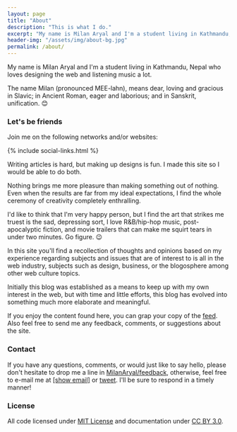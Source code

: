 ```yaml
---
layout: page
title: "About"
description: "This is what I do."
excerpt: "My name is Milan Aryal and I'm a student living in Kathmandu, Nepal who loves designing the web and listening music a lot."
header-img: "/assets/img/about-bg.jpg"
permalink: /about/
---
```


My name is Milan Aryal and I'm a student living in Kathmandu, Nepal who loves designing the web and listening music a lot.

The name Milan (pronounced MEE-lahn), means dear, loving and gracious in Slavic; in Ancient Roman, eager and laborious; and in Sanskrit, unification. :blush:

<h3 class="section-heading">Let's be friends</h3>

Join me on the following networks and/or websites:

{% include social-links.html %}

Writing articles is hard, but making up designs is fun. I made this site so I would be able to do both.

Nothing brings me more pleasure than making something out of nothing. Even when the results are far from my ideal expectations, I find the whole ceremony of creativity completely enthralling.

I'd like to think that I'm very happy person, but I find the art that strikes me truest is the sad, depressing sort, I love R&B/hip-hop music, post-apocalyptic fiction, and movie trailers that can make me squirt tears in under two minutes. Go figure. :wink:

In this site you'll find a recollection of thoughts and opinions based on my experience regarding subjects and issues that are of interest to is all in the web industry, subjects such as design, business, or the blogosphere among other web culture topics.

Initially this blog was established as a means to keep up with my own interest in the web, but with time and little efforts, this blog has evolved into something much more elaborate and meaningful.

If you enjoy the content found here, you can grap your copy of the <i class="fa fa-rss"></i> [feed](http://milanaryal.com/feed.xml). Also feel free to send me any feedback, comments, or suggestions about the site.

<h3 class="section-heading">Contact</h3>

If you have any questions, comments, or would just like to say hello, please don't hesitate to drop me a line in <i class="fa fa-github"></i> [MilanAryal/feedback](https://github.com/MilanAryal/feedback), otherwise, feel free to e-mail me at <i class="fa fa-envelope-o"></i> <a href="http://www.google.com/recaptcha/mailhide/d?k=01bN4PKtERxR0aeMR6mae2dw==&amp;c=CI3q6gqS8ml9GNRRqB549A0aadNxkjwONFjvlMYKApc=" onclick="window.open('http://www.google.com/recaptcha/mailhide/d?k\07501bN4PKtERxR0aeMR6mae2dw\75\75\46c\75CI3q6gqS8ml9GNRRqB549A0aadNxkjwONFjvlMYKApc\075', '', 'toolbar=0,scrollbars=0,location=0,statusbar=0,menubar=0,resizable=0,width=500,height=300'); return false;" title="Reveal this e-mail address">[show email]</a> or <i class="fa fa-twitter"></i> [tweet](//twitter.com/MilanAryal). I'll be sure to respond in a timely manner!

<h3 class="section-heading">License</h3>

All code licensed under [MIT License](//github.com/MilanAryal/milanaryal.github.io/blob/master/LICENSE) and documentation under [CC BY 3.0](http://creativecommons.org/licenses/by/3.0/).